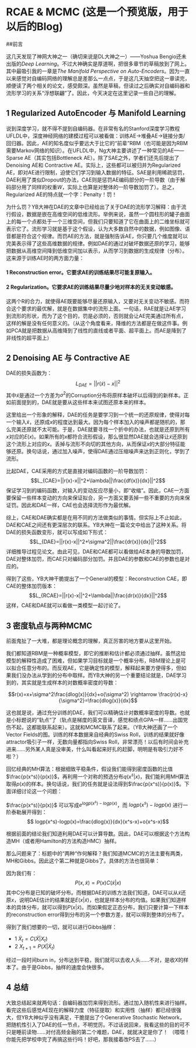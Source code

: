 RCAE & MCMC (这是一个预览版，用于以后的Blog)
===

##前言

这几天发现了神网大神之一（确切来说是DL大神之一）——Yoshua Bengio还未出版的*Deep Learning*。不过大神确实是厚道啊，把很多章节的草稿放到了网上。其中最吸引我的一章是*The Manifold Perspective on Auto-Encoders*。因为一直以来感觉对自编码网络的理解总是差那么一点点，于是这几天抽空把这一章读完，顺便读了两个相关的论文，感受颇深。虽然是草稿，但读过之后确实对自编码器和流形学习的关系“浮想联翩”了。因此，今天决定在这里记录一些自己的理解。

## 1 Regularized AutoEncoder 与 Manifold Learning

说到深度学习，就不得不提到自编码器。在非常有名的Stanford深度学习教程UFLDL中，深度神经网络的建模过程可以被看做：训练AE$\rightarrow$堆叠AE$\rightarrow$链接分类/回归器。因此，AE的知名度似乎要远大于比它的“前辈”RBM（也可能是因为RBM需要Markov网络的知识）。在UFLDL中，Ng大神主要讲述了一种常见的AE——Sparse AE（其实包括Bottleneck AE）。除了SAE之外，学者们还先后提出了Denoising AE和 Contractive AE。实际上，这些都可以被归并为Regularized AE，即对AE进行限制，迫使它们学习到输入数据的特征。SAE是利用稀疏惩罚，DAE利用了类似Dropout的办法，CAE则是惩罚AE编码部分的一阶导数（由于解码部分用了同样的权重$W$，实际上也算是对整体的一阶导数加罚了）。总之，Regularized AE的特点就一个字：Penalty！罚！

为什么罚？YB大神在DAE的文章中已经给出了关于DAE的流形学习解释：由于流行假设，数据是嵌在高维空间的低维流形。举例来说，虽然一个圆柱形的罐子曲面上的每一个点都处于一个三维空间，但我们只要知道了它在曲面上的二维坐标就可表示它了。流形学习就是基于这个假设，认为大多数自然中的数据，例如图像、语音都是符合这个规律。而罚AE的方法，就是强制告诉AE，你只要几个维度就可以完美表示得了这些高维数据的规律。例如DAE的通过对破坏数据还原的学习，能够把数据从高维空间降到低维空间加以表示，从而学习到数据的生成规律（分布）。这来源于训练AE时的两方面力量：
#### 1 Reconstruction error。它要求AE的训练结果尽可能复原输入。
#### 2 Regularization。它要求AE的训练结果尽量少地对样本的无关变动敏感。
这两个R的合力，就使得AE既要能够尽量还原输入，又要对无关变动不敏感。而符合这个要求的最优解，就是在数据集中的流形上面。一句话，RAE就是让AE学习到流形的形状，而为了这个目的，罚是必须的，否则就会让AE完美通过所有点，这样的解是没有任何意义的。（从这个角度看来，降维的方法都是在做这件事。例如PCA就是把数据从高维降到了线性的直线或者平面、超平面上。而AE是降到了非线性的超平面上）

## 2 Denoising AE 与 Contractive AE

DAE的损失函数为：
$$L_{DAE}=||r(\tilde{x})-x||^2$$
其中$\tilde{x}$是通过一个方差为$\sigma^2$的Corruption分布将原样本破坏以后得到的新样本。正如前面提到的，DAE就是要从这些样本来试图还原本来的样本。

这里给出一个形象的解释，DAE的任务是要学习到一个统一的还原规律，使得对每一个输入$\tilde{x}$，还原成$x$的程度达到最大。因为每个样本加入的噪声都是随机的，那么完美还原就不太可能。于是，DAE就要寻找一个折中的办法，也就是还原到所有$x$对应的$E(x)$。如果所有的$x$都符合流形假设，那么很显然DAE就会选择让$\tilde{x}$还原到这个流形上对应的$x$。丢掉与流形不向切的其他方向，从而保证$x$的大部分特征能够还原。换句话说，通过加入噪声，使得DAE通过压缩噪声来达到正则化，学到了流形。

比起DAE，CAE采用的方式是直接对编码函数的一阶导数加罚：
$$L_{CAE}=||r(x)-x||^2+\lambda||\frac{df(x)}{dx}||^2$$
保证学习到的编码函数，对输入的变动反应尽量小，即“收缩”。因此，CAE一方面要保留一些样本变动的方向来保证拟合，另一方面又要丢掉一些不重要的方向来保证罚。因此和DAE一样，CAE也会选择流形作为最优解。

综上，CAE和DAE确实都是在用不同的方法做类似的事情。但实际上不止如此，DAE和CAE之间还有更深层次的联系。YB大神在一篇论文中给出了这种关系。将DAE的损失函数变形，就可以写成如下形式：
$$L_{DAE}=||r(x)-x||^2+\sigma^2||\frac{dr(x)}{dx}||^2$$
详细推导过程见论文。由此可见，DAE和CAE都可以看做给AE本身的导数加罚，DAE对整体加罚，而CAE只对编码部分加罚。并且DAE的参数和CAE的参数也是对应的。

得到了这些，YB大神干脆提出了一个General的模型：Reconstruction CAE，即CAE的整体加罚版本：
$$L_{RCAE}=||r(x)-x||^2+\lambda||\frac{dr(x)}{dx}||^2$$
这样，CAE和DAE就可以看做一类模型一起讨论了。

## 3 密度轨点与两种MCMC

前面鬼扯了一大堆，都是理论概念的理解，真正厉害的地方要从这里开始。

我们都知道RBM是一种概率模型，即它的推断和估计都必须通过抽样。虽然这给模型的解释性造成了困难，但如果学习目标就是一个概率分布，RBM理论上是可以拟合任意分布的。而反观AE，它是确定性的模型，解释起来要方便得多，但如果我们没办法从学到的分布中取样。而YB大神的另一个重要结论就是，DAE学习到的，其实就是生成样本的对数概率密度的导数：

$$r(x)=x+\sigma^2\frac{dlog(x)}{dx}+o(\sigma^2) \rightarrow \frac{r(x)-x}{\sigma^2}=\frac{dlog(x)}{dx}$$

这也就是说，通过充分训练的DAE，我们可以精确估计对数概率密度的导数。也就是小标题说的”轨点“了（轨点是梯度的英文音译，感觉和绩点GPA一样……出国党伤不起，这都能联系起来）。这就和MCMC联系了起来。（YB大神还画了一个Vector Fields的图。训练的样本数据来自经典的Swiss Roll，训练的结果就好像attractor吸引子一样，无数向量都指向Swiss Roll，非常漂亮！以后有时间会补充进来……另外某人真是没审美，什么叫看起来好扎的赶脚，明明是有吸引力好不啦？） 

回忆经典的MH算法：根据细致平稳条件，假设我们能得到密度函数的比值$\frac{p(x^s)}{p(x)}$，再利用一个对称的预选分布$q(x^s|x)$，我们能利用MH算法取得$p(x)$的样本。换句话说，我们的任务就是设法得到$\frac{p(x^s)}{p(x)}$。下面详细讨论这一个问题：

$\frac{p(x^s)}{p(x)}$ 可以写成$e^{logp(x^s)-logp(x)}$，而 $logp(x^s)-logp(x)$ 进行一阶泰勒展开得到：
$$ logp(x^s)-logp(x)=\frac{dlog(x)}{dx}(x^s-x)+o(x^s-x)$$

根据前面的结论我们知道利用DAE可以计算导数。因此，DAE可以根据这个方法构造MH（或者用Hamilton的方法构造HMC）抽样。

那么问题来了：标题中的“两种“作何解释？我们知道MCMC的方法主要有两类，MH和Gibbs。因此这个第二种就是Gibbs了。具体的方法也很简单：

因为我们有：
$$P(x,\tilde{x})=P(x)C(\tilde{x}|x)$$
其中C分布是已知的破坏分布。而根据DAE的训练方法我们知道，DAE可以从$\tilde{x}$还原$x$，说明DAE估计的结果就是$E(x|\tilde{x})$，也就是样本分布的均值。如果我们知道样本的具体分布，就可以得到$P(x|\tilde{x})$。而如果假定正态分布，我们只要计算一下样本的reconstruction error得到分布的另一个参数方差，就可以得到整体的分布了。

得到了我们想要的一切，就可以进行Gibbs抽样：

- 1 $\tilde{X}_t=C(\tilde{X}|X_t)$
- 2 $X_{t+1}=P(X|\tilde{X}_t)$

经过一段时间burn in，分布达到平稳，我们就可以去收人头……不对，是收$X$的样本了。由于是Gibbs，抽样的速度会快很多。

## 4 总结

大致总结起来就两句话：自编码器加罚来得到流形。通过加入随机性来进行抽样。看完这些后感觉AE现在的解释力度（特征提取）和实用性（抽样）都已经很强大，但YB大神似乎没有满足，干脆提出了个Generative Stochastic Network，把随机性引入了DAE的任一节点，不明觉厉。不过话说回来，我看这些的目的可不只是睡前读物……对付高频金融的第二个难题，DAE，就就决定是你了！
（喂喂！你能先把学校申完了再搞这些行吗！好吧，那我接着改PS去了……）
